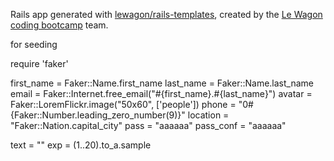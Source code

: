 Rails app generated with [lewagon/rails-templates](https://github.com/lewagon/rails-templates), created by the [Le Wagon coding bootcamp](https://www.lewagon.com) team.


for seeding

require 'faker'


first_name = Faker::Name.first_name
last_name = Faker::Name.last_name
email = Faker::Internet.free_email("#{first_name}.#{last_name}")
avatar = Faker::LoremFlickr.image("50x60", ['people'])
phone = "0#{Faker::Number.leading_zero_number(9)}"
location = "Faker::Nation.capital_city"
pass = "aaaaaa"
pass_conf = "aaaaaa"

text = ""
exp = (1..20).to_a.sample
